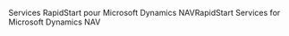 <span data-ttu-id="d759e-101">Services RapidStart pour Microsoft Dynamics NAV</span><span class="sxs-lookup"><span data-stu-id="d759e-101">RapidStart Services for Microsoft Dynamics NAV</span></span>